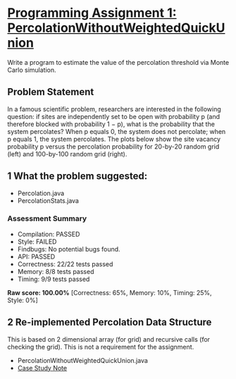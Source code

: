 # [Programming Assignment 1: PercolationWithoutWeightedQuickUnion](http://coursera.cs.princeton.edu/algs4/assignments/percolation.html)

Write a program to estimate the value of the percolation threshold via Monte Carlo simulation.


## Problem Statement 

In a famous scientific problem, researchers are interested in the following question: if sites are independently set to be open with probability p (and therefore blocked with probability 1 − p), what is the probability that the system percolates? When p equals 0, the system does not percolate; when p equals 1, the system percolates. The plots below show the site vacancy probability p versus the percolation probability for 20-by-20 random grid (left) and 100-by-100 random grid (right).


## 1 What the problem suggested:

* Percolation.java
* PercolationStats.java 

### Assessment Summary

* Compilation:  PASSED
* Style:        FAILED
* Findbugs:     No potential bugs found.
* API:          PASSED
* Correctness:  22/22 tests passed
* Memory:       8/8 tests passed
* Timing:       9/9 tests passed

**Raw score: 100.00%** [Correctness: 65%, Memory: 10%, Timing: 25%, Style: 0%]


## 2 Re-implemented Percolation Data Structure
 
This is based on 2 dimensional array (for grid) and recursive calls (for checking the grid).
This is not a requirement for the assignment.

* PercolationWithoutWeightedQuickUnion.java
* [Case Study Note](http://introcs.cs.princeton.edu/java/lectures/24percolation-2x2.pdf)

